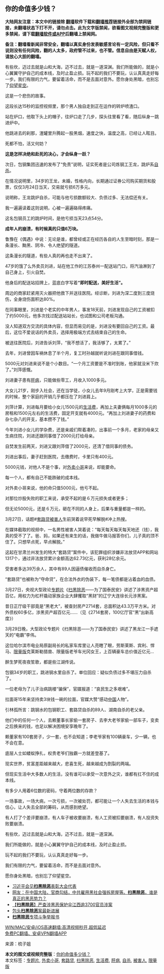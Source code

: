  <h2>你的命值多少钱？</h2> <p class="notice"><b>大陆网友注意：本文中的链接除 <a href="https://github.com/bannedbook/fanqiang" >翻墙</a>软件下载和<a href="https://github.com/killgcd/justmysocks/blob/master/README.md">翻墙推荐</a>链接外全部为禁网链接，未翻墙状态下打不开，请勿点击。此为文字版禁闻，欲看图文视频完整版和更多禁闻，请下载<a href="https://github.com/bannedbook/fanqiang">翻墙软件或APP</a>后翻墙上禁闻网。</p><p>备注：翻墙看新闻非常安全，翻墙以真实身份发表敏感言论有一定风险，但只看不说则没有任何风险，翻的人太多，政府管不过来，也不管。信息自由是天赋人权，请放心大胆的翻墙。</b></p>  <div class="entry"> <p id="summary">有些坎，迈过去就是山和大海，迈不过去，就是一道深渊。我们所能做的，就是小心翼翼守护自己的成本线，及时止盈止损。玩不起的我们不要玩，认认真真走好每一步。我们有限的力气，要留着活命，而不是去面对意外。愿你身处黑暗，也别忘了<span class='wp_keywordlink'><a href="https://www.bannedbook.org/forum2/topic1098.html" title="何清漣等： 我們仍在仰望星空 （漓江出版社）" target="_blank">仰望星空</a></span>。</p> <p id="conimg">这是一个悲伤的故事。</p> <p>这段长达15秒的监控视频里，那个男人独自走到正在运作的转炉喷渣口。</p> <p>站在炉口，他取下头上的帽子，往炉口走了几步，探头往里看了看，随后纵身一跳进炉中。</p> <p>他跳进去的刹那，渣罐里升腾起一股黑烟，速度之快，温度之高，已经让人眩目。</p> <p>死都不怕，活又何妨？</p> <p><strong>这是怎样决绝和赴死的决心，才会纵身一跃？</strong></p> <p>次日，包钢集团迅速的发布了“免责”说明，证实死者是公司炼钢工王龙，跳炉系<a href="https://www.bannedbook.org/bnews/tag/%e8%87%aa%e6%9d%80/" class="st_tag internal_tag" rel="tag" title="标签 自杀 下的日志">自杀</a>。</p> <p>在情况说明里，34岁的王龙，未婚，性格内向，长期通过证券公司购买期货和股票，仅仅3月24日当天，交易就亏损6万多元。</p> <p>说明称，王龙跳炉自杀，可能与他亏损数额较大、负债过多、无法偿还有关。</p> <p>我一遍遍读着这则说明，心被一遍遍硌得疼痛。</p> <p>这名包钢员工的跳炉时间，是他亏损当天23点54分。</p> <p><strong>成年人的崩溃，有时候真的只值6万块。</strong></p> <p>鲁豫在《偶遇》中说：无论是谁，都曾经或正在经历各自的人生至暗时刻，那是一条漫长、黝黑、阴冷、令人绝望的隧道。</p> <p>这条漫长的隧道，有些人真的再也走不出来了。</p>  <p>47岁的饿了么外卖员刘进，站在他工作的江苏泰州一配送站门口，将汽油淋到了自己身上，引火自焚。</p> <p>他身后的配送站招牌上，蓝底白字写着<strong>“即时配送，美好生活”。</strong></p> <p>周边的商家赶紧用灭火器把他救下并送往医院。经诊断，刘进为深二度到三度烧伤，全身烧伤面积达80%。</p> <p>在同事眼里，刘进是个老实的中年男人，事发18天前，刘进发现自己的工资被扣了约5000元，他多次找过配送站站长，也试图和公司老板沟通。</p> <p>没人知道双方交流的具体内容，但显而易见的是，刘进没有要回自己的工资。最后，这位不爱说话的外卖员，选择用极端方式去结束自己的生命。</p> <p>被送往医院后，刘进告诉刘萍，“我不想活了，我活够了，太累了。”</p> <p>去年，刘进曾因车祸休息了半个月，复工时孙越就听说刘进在跟同事借钱。</p> <p>5000元对刘进来说不是个小数目。“一个月工资要是不准时到账，他家就没米下炊了。”刘萍感慨。</p> <p>刘进妻子患有<a href="https://www.bannedbook.org/bnews/tag/%E8%82%9D%E7%97%85/" class="st_tag internal_tag" rel="tag" title="标签 肝病 下的日志">肝病</a>，只能做些零工，月收入1000多元。</p> <p>大女儿21岁，刚步入社会，还在当学徒，小女儿去年9月刚考上大学，正是需要钱的时候，整个家庭的开销几乎都压在了刘进肩上。</p> <p>刘萍计算，刘进每月要给小女儿1500元的<a href="https://www.bannedbook.org/bnews/tag/%E7%94%9F%E6%B4%BB%E8%B4%B9/" class="st_tag internal_tag" rel="tag" title="标签 生活费 下的日志">生活费</a>，再加上夫妻俩每月1000多元的房租和1500元左右的生活费，固定开支就有4000元。“再加上刘进妻子的药费和杂七杂八的开支，基本攒不了钱。”</p> <p>今年刘进小女儿的学杂费，还是亲戚们帮着凑的，出事前一个多月，老家的母亲又生病住院，刘进还跟同事借了2000元打给母亲。</p> <p>自焚发生前两天，刘进又跟刘萍借了2000元，还清了借同事的债务。</p> <p>刘进出事后，妻子赶到医院，去缴费时，卡里只有400元。</p> <p>5000元钱，对他人不是个事，对<a href="https://www.bannedbook.org/bnews/tag/%E5%A4%96%E5%8D%96%E5%B0%8F%E5%93%A5/" class="st_tag internal_tag" rel="tag" title="标签 外卖小哥 下的日志">外卖小哥</a>来说，却能要命。</p>  <p>每一个人，都有自己不能跌破的成本线。</p> <p>对外卖小哥来说，他的命只值5000元，他亏不起。</p> <p>对那位炒股失败的职工来说，承受不起的是６万元损失或者更多；</p> <p>但无论5000元，还是６万元，砸在不同的人身上，后果与重量都是一样的。</p> <p>3月27日，话题#<a href="https://www.bannedbook.org/bnews/tag/%E5%A5%97%E8%B7%AF%E8%B4%B7/" class="st_tag internal_tag" rel="tag" title="标签 套路贷 下的日志">套路贷</a><a href="https://www.bannedbook.org/bnews/tag/%E8%A2%AB%E5%AE%B3%E4%BA%BA/" class="st_tag internal_tag" rel="tag" title="标签 被害人 下的日志">被害人</a>生前哭着说早死早解脱#冲上热搜。</p> <p>在媒体截取的视频中，一名男性被害人哭着说：“每天每天每天每天地还（钱），我真的受不了了。爸、妈，如果还有来生的话，我做牛做马报答你们，儿子真的顶不住了。只想早点死，早点解脱。”</p> <p>这起在甘肃兰州发生的特大“套路贷”案件中，该犯罪组织涉嫌非法放贷APP和网站1317个，通过非法放贷累计金额高达62.73亿元，获利28亿余元。</p> <p>受害者多达39万余人，其中有89人因逼债催收而自杀身亡。</p> <p>“套路贷”也被称为“夺命贷”，在合法外衣的伪装下，每一笔债都是沾着血的血债。</p> <p>3月27日，央视大型政论<a href="https://www.bannedbook.org/bnews/tag/%E4%B8%93%E9%A2%98%E7%89%87/" class="st_tag internal_tag" rel="tag" title="标签 专题片 下的日志">专题片</a>《<a href="https://www.bannedbook.org/bnews/tag/%E6%89%AB%E9%BB%91%E9%99%A4%E6%81%B6/" class="st_tag internal_tag" rel="tag" title="标签 扫黑除恶 下的日志">扫黑除恶</a>——为了国泰民安》讲述了涉黑资产超百亿，用权力为杠杆撬动家族企业大肆攫取“黑财”的辽宁大连徐长元涉黑案。</p> <p>昔日正厅级干部竟是“黑老大”，被查封房产2714套，总面积达43.3万平方米。对外债权60多亿，涉黑资产超百亿元……（见《2714套房，100亿厅官“黑”出新高度》）</p> <p>3月29日晚，大型政论专题片《扫黑除恶——为了国泰民安》讲述了黑龙江一手遮天的“电霸”李伟。</p> <p>这位哈尔滨市电业局原副局长的私家车库里让人亮瞎了眼，劳斯莱斯、宾利、悍马、<a href="https://www.bannedbook.org/bnews/tag/%E9%99%90%E9%87%8F%E7%89%88/" class="st_tag internal_tag" rel="tag" title="标签 限量版 下的日志">限量版</a>克莱斯勒猎兽、限量版老爷车光冈女王，上百辆豪车总价值近亿元&#8230;</p> <p>醉生梦死夜夜笙歌，都是些江湖传说。</p> <p>包钢34岁的职工，跳进钢水里自杀了。单位回应：疑似负债过多不堪压力自杀了。</p>  <p>一位老母为了儿子治病跳楼“骗保”，官媒报道：“哀民生之多艰难”。</p> <p>拉面哥15年来坚持卖3块钱一碗的拉面，官媒大赞“感动<span class='wp_keywordlink_affiliate'><a href="https://www.bannedbook.org/" title="中国" target="_blank">中国</a></span>人物”。</p> <p>引林孤所言：跳钢水的包钢职工、套路贷自杀的89人、湖南自杀的老父亲。</p> <p>他们中的任何一个人，去赖董事长家偷一套房子、去李大老爷家偷一部车子，变卖之后换来的钱，也足以解决困境安享晚年了。</p> <p>赖董家有100套房子，少一套，也不会知道；李老爷家有100辆豪车，少一辆，也不会在意。</p> <p>底层人士如蝼蚁挣扎，权贵老爷们独霸一方就差登基了。</p> <p>现实世界，贫富差距越来越大，悲喜生死，越来越成为割裂的两端。</p> <p>但现实生活中大多数人的生活，没有谁可以承受一次意外之灾，谁都有扛不住的成本线。</p> <p>有多少人用着6位数的密码，守着两位数的存款？</p> <p>一场事故，一场大病，一次亏损，一次被处罚，都可能让一个人失去生活的本钱与信心，让人失去全部的筹码，从而感到绝望。</p> <p>有人打了个差评要崩溃，有人车子被收要崩溃，有人工资被扣要崩溃，有人投资失败要崩溃。</p> <p>有些坎，迈过去就是山和大海，迈不过去，就是一道深渊。</p> <p>我们所能做的，就是小心翼翼守护自己的成本线，及时止盈止损。</p> <p>玩不起的我们不要玩，认认真真走好每一步。</p> <p>我们有限的力气，要留着活命，而不是去面对意外。</p>  <p>愿你身处黑暗，也别忘了仰望星空。</p> <ul class='op-related-articles' title='相关阅读'> <li><a href='https://www.bannedbook.org/bnews/baitai/20210329/1515081.html' target='_blank'>习近平会见<b>扫黑除恶</b>表彰大会代表</a></li> <li><a href='https://www.bannedbook.org/bnews/bannedvideo/20210219/1490282.html' target='_blank'>网友：在中国大陆，官商勾结，中共雇用黑社会强拆房屋等。<b>扫黑除恶</b>，谁是真正的黑恶势力？</a></li> <li><a href='https://www.bannedbook.org/bnews/baitai/20201122/1435296.html' target='_blank'>【<b>扫黑除恶</b>】严查涉黑恶保护伞江西逾3700官员涉案</a></li> <li><a href='https://www.bannedbook.org/bnews/baitai/20200917/1398216.html' target='_blank'>包头<b>扫黑除恶</b>案最新进展</a></li> <li><a href='https://www.bannedbook.org/bnews/baitai/20200821/1383408.html' target='_blank'><b>扫黑除恶</b>专项斗争举报书</a></li> </ul> <p class="texttj"> <a href="https://github.com/bannedbook/fanqiang/wiki/V2ray%E6%9C%BA%E5%9C%BA" target="_blank">WIN/MAC/安卓/iOS高速翻墙:高清视频秒开,超低延迟</a><br/> <a href="https://github.com/bannedbook/fanqiang/wiki/%E7%A6%81%E9%97%BB%E7%BD%91%E5%AE%89%E5%8D%93%E7%BF%BB%E5%A2%99%E6%96%B0%E9%97%BBAPP" target="_blank">免费PC翻墙、安卓VPN翻墙APP</a></p><p> 来源：梳子姐 </p><a name='sharetosocial'></a>       <div><b>本文的图文或视频完整版</b>：<a href='https://www.bannedbook.org/bnews/comments/20210406/1520853.html'>你的命值多少钱？</a></div>  </div><!--END ENTRY--> <div class="postfooter"> <div>本文标签：<a href="https://www.bannedbook.org/bnews/tag/%E4%B8%93%E9%A2%98%E7%89%87/" rel="tag">专题片</a>, <a href="https://www.bannedbook.org/bnews/tag/%E5%A4%96%E5%8D%96%E5%B0%8F%E5%93%A5/" rel="tag">外卖小哥</a>, <a href="https://www.bannedbook.org/bnews/tag/%E5%A5%97%E8%B7%AF%E8%B4%B7/" rel="tag">套路贷</a>, <a href="https://www.bannedbook.org/bnews/tag/%E6%89%AB%E9%BB%91%E9%99%A4%E6%81%B6/" rel="tag">扫黑除恶</a>, <a href="https://www.bannedbook.org/bnews/tag/%E7%94%9F%E6%B4%BB%E8%B4%B9/" rel="tag">生活费</a>, <a href="https://www.bannedbook.org/bnews/tag/%E8%82%9D%E7%97%85/" rel="tag">肝病</a>, <a href="https://www.bannedbook.org/bnews/tag/%e8%87%aa%e6%9d%80/" rel="tag">自杀</a>, <a href="https://www.bannedbook.org/bnews/tag/%E8%A2%AB%E5%AE%B3%E4%BA%BA/" rel="tag">被害人</a>, <a href="https://www.bannedbook.org/bnews/tag/%E9%99%90%E9%87%8F%E7%89%88/" rel="tag">限量版</a></div>  </div><!--END POSTFOOTER--> 